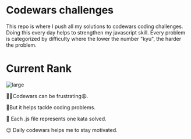 # Codewars challenges 
This repo is where I push all my solutions to codewars coding challenges. Doing this every day helps to strengthen my javascript skill.  Every problem is categorized by difficulty where the lower the number "kyu", the harder the problem.
# Current Rank

![large](https://user-images.githubusercontent.com/97654031/234708232-99bdc874-2d95-4afe-9e90-744239fd1d5d.svg)


🤦‍♂️Codewars can be frustrating😩.

🥳But it helps tackle coding problems.

🎯 Each .js file represents one kata solved.

😉 Daily codewars helps me to stay motivated.
